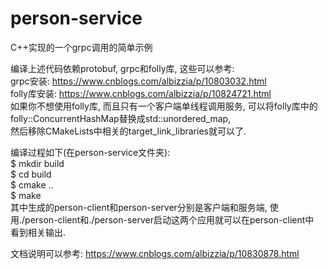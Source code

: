 # person-service  
C++实现的一个grpc调用的简单示例  
  
编译上述代码依赖protobuf, grpc和folly库, 这些可以参考:  
grpc安装: https://www.cnblogs.com/albizzia/p/10803032.html  
folly库安装: https://www.cnblogs.com/albizzia/p/10824721.html  
如果你不想使用folly库, 而且只有一个客户端单线程调用服务, 可以将folly库中的folly::ConcurrentHashMap替换成std::unordered_map,  
然后移除CMakeLists中相关的target_link_libraries就可以了.  

编译过程如下(在person-service文件夹):  
$ mkdir build  
$ cd build  
$ cmake ..  
$ make  
其中生成的person-client和person-server分别是客户端和服务端, 使用./person-client和./person-server启动这两个应用就可以在person-client中  
看到相关输出.  
  
文档说明可以参考: https://www.cnblogs.com/albizzia/p/10830878.html
